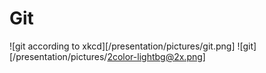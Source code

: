 # Git

![git according to xkcd][/presentation/pictures/git.png]
![git][/presentation/pictures/2color-lightbg@2x.png]
